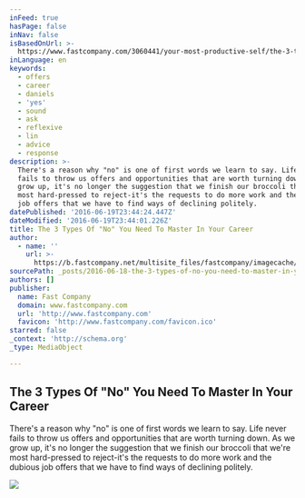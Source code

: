 ```yaml
---
inFeed: true
hasPage: false
inNav: false
isBasedOnUrl: >-
  https://www.fastcompany.com/3060441/your-most-productive-self/the-3-types-of-no-you-need-to-master-in-your-career?utm_content=buffer48277&utm_medium=social&utm_source=facebook.com&utm_campaign=buffer
inLanguage: en
keywords:
  - offers
  - career
  - daniels
  - 'yes'
  - sound
  - ask
  - reflexive
  - lin
  - advice
  - response
description: >-
  There's a reason why "no" is one of first words we learn to say. Life never
  fails to throw us offers and opportunities that are worth turning down. As we
  grow up, it's no longer the suggestion that we finish our broccoli that we're
  most hard-pressed to reject-it's the requests to do more work and the dubious
  job offers that we have to find ways of declining politely.
datePublished: '2016-06-19T23:44:24.447Z'
dateModified: '2016-06-19T23:44:01.226Z'
title: The 3 Types Of "No" You Need To Master In Your Career
author:
  - name: ''
    url: >-
      https://b.fastcompany.net/multisite_files/fastcompany/imagecache/1280/poster/2016/06/3060441-poster-p-1-the-3-types-of-no-you-need-to-master-in-your-career.jpg
sourcePath: _posts/2016-06-18-the-3-types-of-no-you-need-to-master-in-your-career.md
authors: []
publisher:
  name: Fast Company
  domain: www.fastcompany.com
  url: 'http://www.fastcompany.com'
  favicon: 'http://www.fastcompany.com/favicon.ico'
starred: false
_context: 'http://schema.org'
_type: MediaObject

---
```

<article style=""><h1>The 3 Types Of "No" You Need To Master In Your Career</h1><p>There's a reason why "no" is one of first words we learn to say. Life never fails to throw us offers and opportunities that are worth turning down. As we grow up, it's no longer the suggestion that we finish our broccoli that we're most hard-pressed to reject-it's the requests to do more work and the dubious job offers that we have to find ways of declining politely.</p><img src="http://c.fastcompany.net/multisite_files/fastcompany/imagecache/620x350/poster/2016/06/3060441-poster-p-1-the-3-types-of-no-you-need-to-master-in-your-career.jpg" /></article>